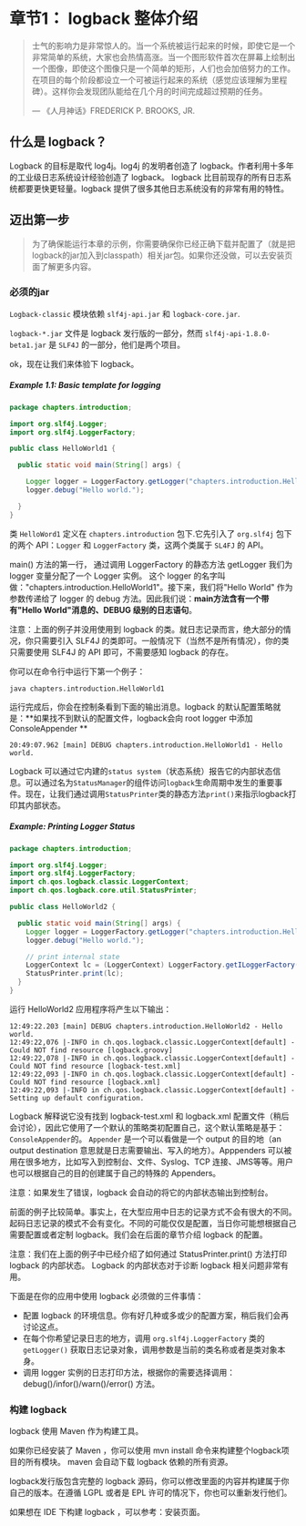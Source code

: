 # 章节1： logback 整体介绍

> 士气的影响力是非常惊人的。当一个系统被运行起来的时候，即使它是一个非常简单的系统，大家也会热情高涨。当一个图形软件首次在屏幕上绘制出一个图像，即使这个图像只是一个简单的矩形，人们也会加倍努力的工作。在项目的每个阶段都设立一个可被运行起来的系统（感觉应该理解为里程碑）。这样你会发现团队能给在几个月的时间完成超过预期的任务。
> 
> 
> — 《人月神话》FREDERICK P. BROOKS, JR.


## 什么是 logback？

Logback 的目标是取代 log4j。log4j 的发明者创造了 logback。作者利用十多年的工业级日志系统设计经验创造了 logback。 logback 比目前现存的所有日志系统都要更快更轻量。logback 提供了很多其他日志系统没有的非常有用的特性。

## 迈出第一步

> 为了确保能运行本章的示例，你需要确保你已经正确下载并配置了（就是把logback的jar加入到classpath）相关jar包。如果你还没做，可以去安装页面了解更多内容。

### 必须的jar

`Logback-classic` 模块依赖 `slf4j-api.jar` 和 `logback-core.jar`.

`logback-*.jar` 文件是 logback 发行版的一部分，然而 `slf4j-api-1.8.0-beta1.jar` 是 `SLF4J` 的一部分，他们是两个项目。

ok，现在让我们来体验下 logback。

##### Example 1.1: Basic template for logging

```java
package chapters.introduction;

import org.slf4j.Logger;
import org.slf4j.LoggerFactory;

public class HelloWorld1 {

  public static void main(String[] args) {

    Logger logger = LoggerFactory.getLogger("chapters.introduction.HelloWorld1");
    logger.debug("Hello world.");

  }
}

```

类 `HelloWord1` 定义在 `chapters.introduction` 包下.它先引入了 `org.slf4j` 包下的两个 API：`Logger` 和 `LoggerFactory` 类，这两个类属于 `SL4FJ` 的 API。

main() 方法的第一行， 通过调用 LoggerFactory 的静态方法 getLogger 我们为 logger 变量分配了一个 Logger 实例。 这个 logger 的名字叫做："chapters.introduction.HelloWorld1"。接下来，我们将"Hello World" 作为参数传递给了 logger 的 debug 方法。因此我们说：**main方法含有一个带有"Hello World"消息的、DEBUG 级别的日志语句**。

注意：上面的例子并没用使用到 logback 的类。就日志记录而言，绝大部分的情况，你只需要引入 SLF4J 的类即可。一般情况下（当然不是所有情况），你的类只需要使用 SLF4J 的 API 即可，不需要感知 logback 的存在。

你可以在命令行中运行下第一个例子：

```shell
java chapters.introduction.HelloWorld1
```

运行完成后，你会在控制条看到下面的输出消息。logback 的默认配置策略就是：**如果找不到默认的配置文件，logback会向 root logger 中添加 ConsoleAppender **

```
20:49:07.962 [main] DEBUG chapters.introduction.HelloWorld1 - Hello world.
```

Logback 可以通过它内建的`status system`（状态系统）报告它的内部状态信息。可以通过名为`StatusManager`的组件访问`logback`生命周期中发生的重要事件。现在，让我们通过调用`StatusPrinter`类的静态方法`print()`来指示logback打印其内部状态。

##### Example: Printing Logger Status

```java
package chapters.introduction;

import org.slf4j.Logger;
import org.slf4j.LoggerFactory;
import ch.qos.logback.classic.LoggerContext;
import ch.qos.logback.core.util.StatusPrinter;

public class HelloWorld2 {

  public static void main(String[] args) {
    Logger logger = LoggerFactory.getLogger("chapters.introduction.HelloWorld2");
    logger.debug("Hello world.");

    // print internal state
    LoggerContext lc = (LoggerContext) LoggerFactory.getILoggerFactory();
    StatusPrinter.print(lc);
  }
}
```

运行 HelloWorld2 应用程序将产生以下输出：

```
12:49:22.203 [main] DEBUG chapters.introduction.HelloWorld2 - Hello world.
12:49:22,076 |-INFO in ch.qos.logback.classic.LoggerContext[default] - Could NOT find resource [logback.groovy]
12:49:22,078 |-INFO in ch.qos.logback.classic.LoggerContext[default] - Could NOT find resource [logback-test.xml]
12:49:22,093 |-INFO in ch.qos.logback.classic.LoggerContext[default] - Could NOT find resource [logback.xml]
12:49:22,093 |-INFO in ch.qos.logback.classic.LoggerContext[default] - Setting up default configuration.
```

Logback 解释说它没有找到 logback-test.xml 和 logback.xml 配置文件（稍后会讨论），因此它使用了一个默认的策略类初配置自己，这个默认策略是基于：`ConsoleAppender`的。 `Appender` 是一个可以看做是一个 output 的目的地（an output destination 意思就是日志需要输出、写入的地方）。Apppenders 可以被用在很多地方，比如写入到控制台、文件、Syslog、TCP 连接、JMS等等。用户也可以根据自己的目的创建属于自己的特殊的 Appenders。

注意：如果发生了错误，logback 会自动的将它的内部状态输出到控制台。

前面的例子比较简单。事实上，在大型应用中日志的记录方式不会有很大的不同。起码日志记录的模式不会有变化。不同的可能仅仅是配置，当日你可能想根据自己需要配置或者定制 logback。我们会在后面的章节介绍 logback 的配置。

注意：我们在上面的例子中已经介绍了如何通过 StatusPrinter.print() 方法打印 logback 的内部状态。 Logback 的内部状态对于诊断 logback 相关问题非常有用。

下面是在你的应用中使用 logback 必须做的三件事情：

- 配置 logback 的环境信息。你有好几种或多或少的配置方案，稍后我们会再讨论这点。
- 在每个你希望记录日志的地方，调用 `org.slf4j.LoggerFactory` 类的 `getLogger()` 获取日志记录对象，调用参数是当前的类名称或者是类对象本身。
- 调用 logger 实例的日志打印方法，根据你的需要选择调用： debug()/infor()/warn()/error() 方法。

### 构建 logback

logback 使用 Maven 作为构建工具。

如果你已经安装了 Maven ，你可以使用 mvn install 命令来构建整个logback项目的所有模块。 maven 会自动下载 logback 依赖的所有资源。

logback发行版包含完整的 logback 源码，你可以修改里面的内容并构建属于你自己的版本。在遵循 LGPL 或者是 EPL 许可的情况下，你也可以重新发行他们。

如果想在 IDE 下构建 logback ，可以参考：安装页面。